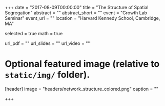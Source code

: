 +++
date = "2017-08-09T00:00:00"
title = "The Structure of Spatial Segregation"
abstract = ""
abstract_short = ""
event = "Growth Lab Seminar"
event_url = ""
location = "Harvard Kennedy School, Cambridge, MA"

selected = true
math = true

url_pdf = ""
url_slides = ""
url_video = ""

# Optional featured image (relative to `static/img/` folder).
[header]
image = "headers/network_structure_colored.png"
caption = ""

+++


